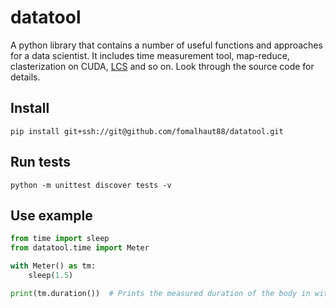 # datatool

A python library that contains a number of useful functions and approaches
for a data scientist. It includes time measurement tool, map-reduce,
clasterization on CUDA,
[LCS](https://en.wikipedia.org/wiki/Longest_common_subsequence_problem)
and so on. Look through the source code for details.

## Install

```
pip install git+ssh://git@github.com/fomalhaut88/datatool.git
```

## Run tests

```
python -m unittest discover tests -v
```

## Use example

```python
from time import sleep
from datatool.time import Meter

with Meter() as tm:
    sleep(1.5)

print(tm.duration())  # Prints the measured duration of the body in with-statement (around 1.5)
```
